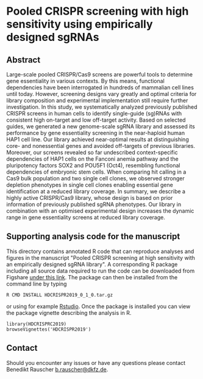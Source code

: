 # Pooled CRISPR screening with high sensitivity using empirically designed sgRNAs

## Abstract

Large-scale pooled CRISPR/Cas9 screens are powerful tools to determine gene essentiality in various contexts. By this means, functional dependencies have been interrogated in hundreds of mammalian cell lines until today. However, screening designs vary greatly and optimal criteria for library composition and experimental implementation still require further investigation. In this study, we systematically analyzed previously published CRISPR screens in human cells to identify single-guide (sg)RNAs with consistent high on-target and low off-target activity. Based on selected guides, we generated a new genome-scale sgRNA library and assessed its performance by gene essentiality screening in the near-haploid human HAP1 cell line. Our library achieved near-optimal results at distinguishing core- and nonessential genes and avoided off-targets of previous libraries. Moreover, our screens revealed so far undescribed context-specific dependencies of HAP1 cells on the Fanconi anemia pathway and the pluripotency factors SOX2 and POU5F1 (Oct4), resembling functional dependencies of embryonic stem cells. When comparing hit calling in a Cas9 bulk population and two single cell clones, we observed stronger depletion phenotypes in single cell clones enabling essential gene identification at a reduced library coverage. In summary, we describe a highly active CRISPR/Cas9 library, whose design is based on prior information of previously published sgRNA phenotypes. Our library in combination with an optimised experimental design increases the dynamic range in gene essentiality screens at reduced library coverage. 

## Supporting analysis code for the manuscript

This directory contains annotated R code that can reproduce analyses and figures in the manuscript "Pooled CRISPR screening at high sensitivity with an empirically designed sgRNA library". A corresponding R package including all source data required to run the code can be downloaded from Figshare [under this link](https://figshare.com/s/4cd0a152aa0109cce5a0). The package can then be installed from the command line by typing

```{sh}
R CMD INSTALL HDCRISPR2019_0_1_0.tar.gz
```

or using for example [Rstudio](https://www.rstudio.com/). Once the package is installed you can view the package vignette describing the analysis in R.

```{r}
library(HDCRISPRC2019)
browseVignettes('HDCRISPR2019')
```

## Contact

Should you encounter any issues or have any questions please contact Benedikt Rauscher <b.rauscher@dkfz.de>.
